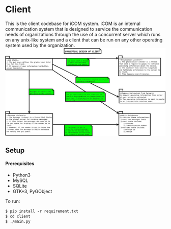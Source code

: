 # Client
This is the client codebase for iCOM system. iCOM is an internal communication system that is designed to service the communication needs of organizations through the use of a concurrent server which runs on any unix-like system and a client that can be run on any other operating system used by the organization.
![conceptual design of the client](img/client.jpeg)

## Setup
#### Prerequisites
* Python3
* MySQL
* SQLite
* GTK+3, PyGObject

To run:

```
$ pip install -r requirement.txt
$ cd client
$ ./main.py
```
